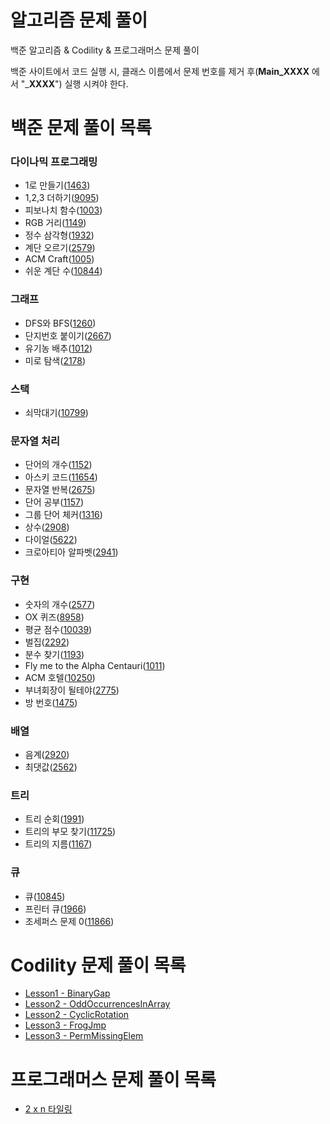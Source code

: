 # 알고리즘 문제 풀이

백준 알고리즘 & Codility & 프로그래머스 문제 풀이

백준 사이트에서 코드 실행 시, 클래스 이름에서 문제 번호를 제거 후(__Main_XXXX__ 에서 "___XXXX__") 실행 시켜야 한다.

# 백준 문제 풀이 목록

### 다이나믹 프로그래밍

- 1로 만들기([1463](https://github.com/jaeryol/algorithm/blob/master/src/boj/dp/Main_1463.java))
- 1,2,3 더하기([9095](https://github.com/jaeryol/algorithm/blob/master/src/boj/dp/Main_9095.java))
- 피보나치 함수([1003](https://github.com/jaeryol/algorithm/blob/master/src/boj/dp/Main_1003.java))
- RGB 거리([1149](https://github.com/jaeryol/algorithm/blob/master/src/boj/dp/Main_1149.java))
- 정수 삼각형([1932](https://github.com/jaeryol/algorithm/blob/master/src/boj/dp/Main_1932.java))
- 계단 오르기([2579](https://github.com/jaeryol/algorithm/blob/master/src/boj/dp/Main_2579.java))
- ACM Craft([1005](https://github.com/jaeryol/algorithm/blob/master/src/boj/dp/Main_1005.java))
- 쉬운 계단 수([10844](https://github.com/jaeryol/algorithm/blob/master/src/boj/dp/Main_10844.java))

### 그래프

- DFS와 BFS([1260](https://github.com/jaeryol/algorithm/blob/master/src/boj/graph/Main_1260.java))
- 단지번호 붙이기([2667](https://github.com/jaeryol/algorithm/blob/master/src/boj/graph/Main_2667.java))
- 유기농 배추([1012](https://github.com/jaeryol/algorithm/blob/master/src/boj/graph/Main_1012.java))
- 미로 탐색([2178](https://github.com/jaeryol/algorithm/blob/master/src/boj/graph/Main_2178.java))

### 스택

- 쇠막대기([10799](https://github.com/jaeryol/algorithm/blob/master/src/boj/stack/Main_10799.java)) 

### 문자열 처리

- 단어의 개수([1152](https://github.com/jaeryol/algorithm/blob/master/src/boj/string/Main_1152.java))
- 아스키 코드([11654](https://github.com/jaeryol/algorithm/blob/master/src/boj/string/Main_11654.java))
- 문자열 반복([2675](https://github.com/jaeryol/algorithm/blob/master/src/boj/string/Main_2675.java))
- 단어 공부([1157](https://github.com/jaeryol/algorithm/blob/master/src/boj/string/Main_1157.java))
- 그룹 단어 체커([1316](https://github.com/jaeryol/algorithm/blob/master/src/boj/string/Main_1316.java))
- 상수([2908](https://github.com/jaeryol/algorithm/blob/master/src/boj/string/Main_2908.java))
- 다이얼([5622](https://github.com/jaeryol/algorithm/blob/master/src/boj/string/Main_5622.java))
- 크로아티아 알파벳([2941](https://github.com/jaeryol/algorithm/blob/master/src/boj/string/Main_2941.java))

### 구현

- 숫자의 개수([2577](https://github.com/jaeryol/algorithm/blob/master/src/boj/implementation/Main_2577.java))
- OX 퀴즈([8958](https://github.com/jaeryol/algorithm/blob/master/src/boj/implementation/Main_8958.java))
- 평균 점수([10039](https://github.com/jaeryol/algorithm/blob/master/src/boj/implementation/Main_10039.java))
- 벌집([2292](https://github.com/jaeryol/algorithm/blob/master/src/boj/implementation/Main_2292.java))
- 분수 찾기([1193](https://github.com/jaeryol/algorithm/blob/master/src/boj/implementation/Main_1193.java))
- Fly me to the Alpha Centauri([1011](https://github.com/jaeryol/algorithm/blob/master/src/boj/implementation/Main_1011.java))
- ACM 호텔([10250](https://github.com/jaeryol/algorithm/blob/master/src/boj/implementation/Main_10250.java))
- 부녀회장이 될테야([2775](https://github.com/jaeryol/algorithm/blob/master/src/boj/implementation/Main_2775.java))
- 방 번호([1475](https://github.com/jaeryol/algorithm/blob/master/src/boj/implementation/Main_1475.java))

### 배열

- 음계([2920](https://github.com/jaeryol/algorithm/blob/master/src/boj/array/Main_2920.java)) 
- 최댓값([2562](https://github.com/jaeryol/algorithm/blob/master/src/boj/array/Main_2562.java))

### 트리

- 트리 순회([1991](https://github.com/jaeryol/algorithm/blob/master/src/boj/tree/Main_1991.java)) 
- 트리의 부모 찾기([11725](https://github.com/jaeryol/algorithm/blob/master/src/boj/tree/Main_11725.java)) 
- 트리의 지름([1167](https://github.com/jaeryol/algorithm/blob/master/src/boj/tree/Main_1167.java)) 

### 큐

- 큐([10845](https://github.com/jaeryol/algorithm/blob/master/src/boj/queue/Main_10845.java))
- 프린터 큐([1966](https://github.com/jaeryol/algorithm/blob/master/src/boj/queue/Main_1966.java))
- 조세퍼스 문제 0([11866](https://github.com/jaeryol/algorithm/blob/master/src/boj/queue/Main_11866.java))

# Codility 문제 풀이 목록

- [Lesson1 - BinaryGap](https://github.com/jaeryol/algorithm/blob/master/src/codility/lesson1/BinaryGap.java)
- [Lesson2 - OddOccurrencesInArray](https://github.com/jaeryol/algorithm/blob/master/src/codility/lesson2/OddOccurrencesInArray.java)
- [Lesson2 - CyclicRotation](https://github.com/jaeryol/algorithm/blob/master/src/codility/lesson2/CyclicRotation.java)
- [Lesson3 - FrogJmp](https://github.com/jaeryol/algorithm/blob/master/src/codility/lesson3/FrogJmp.java)
- [Lesson3 - PermMissingElem](https://github.com/jaeryol/algorithm/blob/master/src/codility/lesson3/PermMissingElem.java)

# 프로그래머스 문제 풀이 목록

- [2 x n 타일링](https://github.com/jaeryol/algorithm/blob/master/src/programmers/dp/Main_12900.java)
